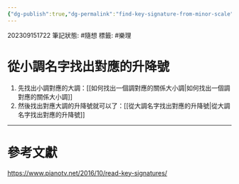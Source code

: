 ```yaml
---
{"dg-publish":true,"dg-permalink":"find-key-signature-from-minor-scale","permalink":"/find-key-signature-from-minor-scale/"}
---
```


202309151722
筆記狀態: #隨想
標籤: #樂理 

# 從小調名字找出對應的升降號

1. 先找出小調對應的大調：[[如何找出一個調對應的關係大小調\|如何找出一個調對應的關係大小調]]
2. 然後找出對應大調的升降號就可以了：[[從大調名字找出對應的升降號\|從大調名字找出對應的升降號]]

---
# 參考文獻

https://www.pianotv.net/2016/10/read-key-signatures/

